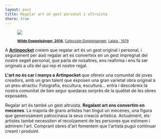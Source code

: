 ```yaml
---
layout: post
title: Regalar art un gest personal i altruista
share: true
---
```


<figure class="text-center">
	<img src="http://artinpocket.cat/users_images/540.jpg?1400530985">
	<figcaption>
		<p><small><strong><a href="http://artinpocket.cat/work_home.php?$artist_code=445&$work_code=540">Wilde Doppelgänger, 2014</a></strong>, <a href="http://artinpocket.cat/collection_home.php?$artist_code=445&$collection_code=90">Colección Doppelganger</a>, <a href="http://www.artinpocket.cat/artist_home.php?$artist_code=257">Lalaia , 1979</a></small></p>
	</figcaption>
</figure>

A **[Artinpocket](http://www.artinpocket.cat/)** creiem que regalar art és un gest original i personal, i segurament per això  regalar art es converteix en un gest impregnat del nostre segell personal, que parla de nosaltres, ens reafirma i ens fa ser originals a ulls del qui rep el nostre regal.

**L'art no és car i menys a Artinpocket** que ofereix una comunitat de joves creadors, amb un gran talent que exposen una gran varietat obra original a un preu atractiu: Fotografia, escultura, escultura... entra i descobreix la nostra comunitat de ben segur quedaras sorprès de la qualitat de les obres exposades. 

Regalar art és també un gest altruista. **Regalant art ens convertim en mecenes**. La majoria de grans  artistes han tingut un mecenes, una figura que generosament patrocinava la seva  creació artística. Actualment, els artistes també necessiten el recolzament de les  persones que estimem i admirem l'art. Comprant obres d'art fomentem que l'artista  pugui continuar creant i produint.